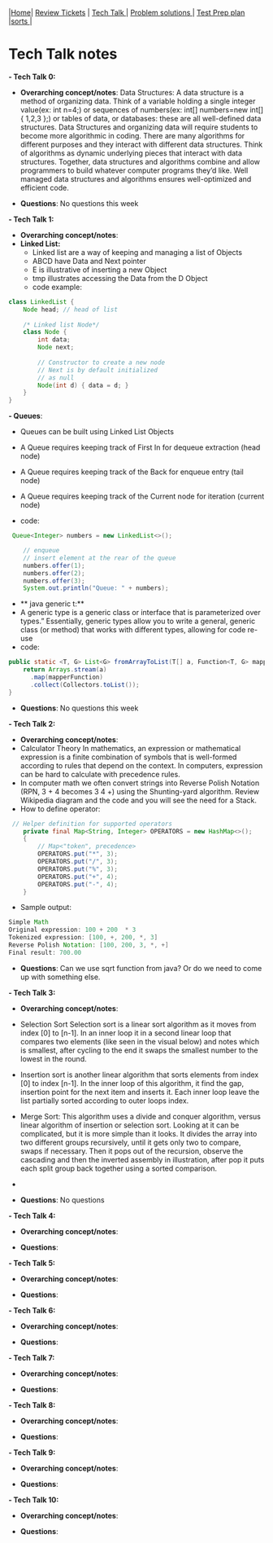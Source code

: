 |[Home](.)| [Review Tickets](../reviewtickets) | [Tech Talk ](.)| [Problem solutions ](../problemsolutions)| [Test Prep plan ](../testprepplan)|[sorts ](../sorts)|

# Tech Talk notes
**- Tech Talk 0:**

- **Overarching concept/notes**: Data Structures:
A data structure is a method of organizing data. Think of a variable holding a single integer value(ex: int n=4;) or sequences of numbers(ex: int[] numbers=new int[]{ 1,2,3 };) or tables of data, or databases: these are all well-defined data structures. Data Structures and organizing data will require students to become more algorithmic in coding.
There are many algorithms for different purposes and they interact with different data structures. Think of algorithms as dynamic underlying pieces that interact with data structures. Together, data structures and algorithms combine and allow programmers to build whatever computer programs they’d like. Well managed data structures and algorithms ensures well-optimized and efficient code.


- **Questions**: No questions this week


**- Tech Talk 1:**

- **Overarching concept/notes**: 
- **Linked List:**
  - Linked list are a way of keeping and managing a list of Objects
  - ABCD have Data and Next pointer
  - E is illustrative of inserting a new Object
  - tmp illustrates accessing the Data from the D Object
  - code example:
```java
class LinkedList {
    Node head; // head of list
 
    /* Linked list Node*/
    class Node {
        int data;
        Node next;
 
        // Constructor to create a new node
        // Next is by default initialized
        // as null
        Node(int d) { data = d; }
    }
}
```


**- Queues**:
   
- Queues can be built using Linked List Objects

- A Queue requires keeping track of First In for dequeue extraction (head node)

- A Queue requires keeping track of the Back for enqueue entry (tail node)
 
- A Queue requires keeping track of the Current node for iteration (current node)
- code:
```java
 Queue<Integer> numbers = new LinkedList<>();

    // enqueue
    // insert element at the rear of the queue
    numbers.offer(1);
    numbers.offer(2);
    numbers.offer(3);
    System.out.println("Queue: " + numbers);
```    

    
 - ** java generic t:**
 - A generic type is a generic class or interface that is parameterized over types.” Essentially, generic types allow you to write a general, generic class (or method) that works with different types, allowing for code re-use
 - code:
```java
public static <T, G> List<G> fromArrayToList(T[] a, Function<T, G> mapperFunction) {
    return Arrays.stream(a)
      .map(mapperFunction)
      .collect(Collectors.toList());
}
```
 - **Questions**: No questions this week
 
**- Tech Talk 2:**

- **Overarching concept/notes**: 
- Calculator Theory
  In mathematics, an expression or mathematical expression is a finite combination of symbols that is well-formed according to rules that depend on the context.
  In computers, expression can be hard to calculate with precedence rules. 
- In computer math we often convert strings into Reverse Polish Notation (RPN, 3 + 4 becomes 3 4 +) using the Shunting-yard algorithm. Review Wikipedia diagram and the code and you will see the need for a Stack.
- How to define operator:
```java
 // Helper definition for supported operators
    private final Map<String, Integer> OPERATORS = new HashMap<>();
    {
        // Map<"token", precedence>
        OPERATORS.put("*", 3);
        OPERATORS.put("/", 3);
        OPERATORS.put("%", 3);
        OPERATORS.put("+", 4);
        OPERATORS.put("-", 4);
    }
```
- Sample output:
```java
Simple Math
Original expression: 100 + 200  * 3
Tokenized expression: [100, +, 200, *, 3]
Reverse Polish Notation: [100, 200, 3, *, +]
Final result: 700.00

```

- **Questions**: Can we use sqrt function from java? Or do we need to come up with something else. 


**- Tech Talk 3:** 


- **Overarching concept/notes**:
- Selection Sort 
  Selection sort is a linear sort algorithm as it moves from index [0] to [n-1]. In an inner loop it in a second linear loop that compares two elements (like seen in the visual below) and notes which is smallest, after cycling to the end it swaps the smallest number to the lowest in the round.
- Insertion sort is another linear algorithm that sorts elements from index [0] to index [n-1]. In the inner loop of this algorithm, it find the gap, insertion point for the next item and inserts it. Each inner loop leave the list partially sorted according to outer loops index.
- Merge Sort: This algorithm uses a divide and conquer algorithm, versus linear algorithm of insertion or selection sort. Looking at it can be complicated, but it is more simple than it looks. It divides the array into two different groups recursively, until it gets only two to compare, swaps if necessary. Then it pops out of the recursion, observe the cascading and then the inverted assembly in illustration, after pop it puts each split group back together using a sorted comparison.
- 

- **Questions**: No questions 



**- Tech Talk 4:**

- **Overarching concept/notes**:


- **Questions**:


**- Tech Talk 5:**

- **Overarching concept/notes**:


- **Questions**:


**- Tech Talk 6:**

- **Overarching concept/notes**:



- **Questions**:


**- Tech Talk 7:**

- **Overarching concept/notes**:


- **Questions**:


**- Tech Talk 8:**

- **Overarching concept/notes**:


- **Questions**:


**- Tech Talk 9:**

- **Overarching concept/notes**:


- **Questions**:



**- Tech Talk 10:**
- **Overarching concept/notes**:


- **Questions**:
